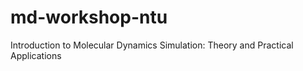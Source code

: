 # md-workshop-ntu
Introduction to Molecular Dynamics Simulation: Theory and Practical Applications 
